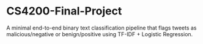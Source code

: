 # CS4200-Final-Project
A minimal end-to-end binary text classification pipeline that flags tweets as malicious/negative or benign/positive using TF-IDF + Logistic Regression.
